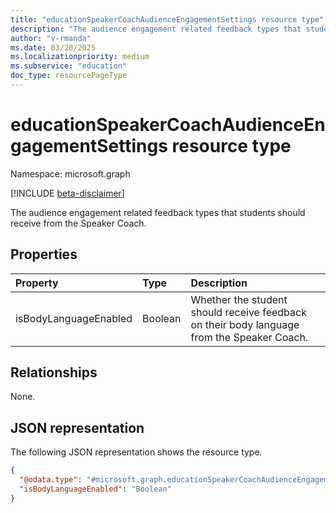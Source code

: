 ```yaml
---
title: "educationSpeakerCoachAudienceEngagementSettings resource type"
description: "The audience engagement related feedback types that students should receive from the Speaker Coach."
author: "v-rmanda"
ms.date: 03/20/2025
ms.localizationpriority: medium
ms.subservice: "education"
doc_type: resourcePageType
---
```


# educationSpeakerCoachAudienceEngagementSettings resource type

Namespace: microsoft.graph

[!INCLUDE [beta-disclaimer](../../includes/beta-disclaimer.md)]

The audience engagement related feedback types that students should receive from the Speaker Coach.


## Properties
|Property|Type|Description|
|:---|:---|:---|
|isBodyLanguageEnabled|Boolean|Whether the student should receive feedback on their body language from the Speaker Coach.|

## Relationships
None.

## JSON representation
The following JSON representation shows the resource type.
<!-- {
  "blockType": "resource",
  "@odata.type": "microsoft.graph.educationSpeakerCoachAudienceEngagementSettings"
}
-->
``` json
{
  "@odata.type": "#microsoft.graph.educationSpeakerCoachAudienceEngagementSettings",
  "isBodyLanguageEnabled": "Boolean"
}
```


